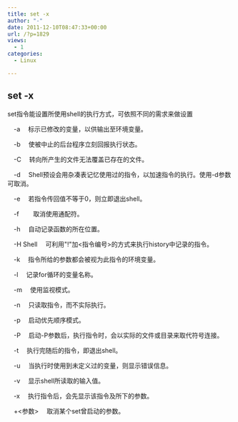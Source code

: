 ```yaml
---
title: set -x
author: "-"
date: 2011-12-10T08:47:33+00:00
url: /?p=1829
views:
  - 1
categories:
  - Linux

---
```

## set -x
set指令能设置所使用shell的执行方式，可依照不同的需求来做设置

　-a 　标示已修改的变量，以供输出至环境变量。
  
　-b 　使被中止的后台程序立刻回报执行状态。
  
　-C 　转向所产生的文件无法覆盖已存在的文件。
  
　-d 　Shell预设会用杂凑表记忆使用过的指令，以加速指令的执行。使用-d参数可取消。
  
　-e 　若指令传回值不等于0，则立即退出shell。　　
  
　-f　 　取消使用通配符。
  
　-h 　自动记录函数的所在位置。
  
　-H Shell 　可利用"!"加<指令编号>的方式来执行history中记录的指令。
  
　-k 　指令所给的参数都会被视为此指令的环境变量。
  
　-l 　记录for循环的变量名称。
  
　-m 　使用监视模式。
  
　-n 　只读取指令，而不实际执行。
  
　-p 　启动优先顺序模式。
  
　-P 　启动-P参数后，执行指令时，会以实际的文件或目录来取代符号连接。
  
　-t 　执行完随后的指令，即退出shell。
  
　-u 　当执行时使用到未定义过的变量，则显示错误信息。
  
　-v 　显示shell所读取的输入值。
  
　-x 　执行指令后，会先显示该指令及所下的参数。
  
　+<参数> 　取消某个set曾启动的参数。